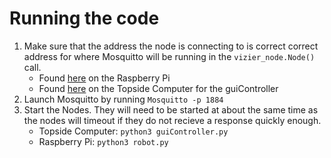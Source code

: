 # Running the code
1. Make sure that the address the node is connecting to is correct correct address for where Mosquitto will be running
in the `vizier_node.Node()` call.
   * Found [here][1] on the Raspberry Pi
   * Found [here][2] on the Topside Computer for the guiController
2. Launch Mosquitto by running `Mosquitto -p 1884`
3. Start the Nodes. They will need to be started at about the same time as the nodes will timeout if they do not recieve a response
quickly enough.
   * Topside Computer: `python3 guiController.py`
   * Raspberry Pi: `python3 robot.py`

[1]: https://github.com/chachmu/SwimmingSwarm/blob/04b4c606ec923ecefc45c05d37f08ebd242f9115/robot.py#L34
[2]: https://github.com/chachmu/SwimmingSwarm/blob/04b4c606ec923ecefc45c05d37f08ebd242f9115/guiController.py#L72
